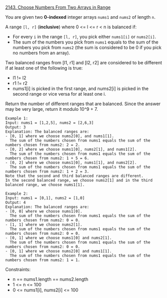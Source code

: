[2143. Choose Numbers From Two Arrays in Range](https://leetcode.com/problems/choose-numbers-from-two-arrays-in-range)

You are given two **0-indexed** integer arrays `nums1` and `nums2` of length `n`.

A range `[l, r]` (**inclusive**) where 0 <= l <= r < n is balanced if:

- For every `i` in the range `[l, r]`, you pick either `nums1[i]` or `nums2[i]`.
- The sum of the numbers you pick from `nums1` equals to the sum of the numbers you pick from `nums2` (the sum is considered to be 0 if you pick no numbers from an array).

Two balanced ranges from [l1, r1] and [l2, r2] are considered to be different if at least one of the following is true:

- l1 != l2
- r1 != r2
- nums1[i] is picked in the first range, and nums2[i] is picked in the second range or vice versa for at least one i.

Return the number of different ranges that are balanced. Since the answer may be very large, return it modulo 10^9 + 7.

```
Example 1:
Input: nums1 = [1,2,5], nums2 = [2,6,3]
Output: 3
Explanation: The balanced ranges are:
- [0, 1] where we choose nums2[0], and nums1[1].
  The sum of the numbers chosen from nums1 equals the sum of the numbers chosen from nums2: 2 = 2.
- [0, 2] where we choose nums1[0], nums2[1], and nums1[2].
  The sum of the numbers chosen from nums1 equals the sum of the numbers chosen from nums2: 1 + 5 = 6.
- [0, 2] where we choose nums1[0], nums1[1], and nums2[2].
  The sum of the numbers chosen from nums1 equals the sum of the numbers chosen from nums2: 1 + 2 = 3.
Note that the second and third balanced ranges are different.
In the second balanced range, we choose nums2[1] and in the third balanced range, we choose nums1[1].

Example 2:
Input: nums1 = [0,1], nums2 = [1,0]
Output: 4
Explanation: The balanced ranges are:
- [0, 0] where we choose nums1[0].
  The sum of the numbers chosen from nums1 equals the sum of the numbers chosen from nums2: 0 = 0.
- [1, 1] where we choose nums2[1].
  The sum of the numbers chosen from nums1 equals the sum of the numbers chosen from nums2: 0 = 0.
- [0, 1] where we choose nums1[0] and nums2[1].
  The sum of the numbers chosen from nums1 equals the sum of the numbers chosen from nums2: 0 = 0.
- [0, 1] where we choose nums2[0] and nums1[1].
  The sum of the numbers chosen from nums1 equals the sum of the numbers chosen from nums2: 1 = 1.
```

Constraints:

- n == nums1.length == nums2.length
- 1 <= n <= 100
- 0 <= nums1[i], nums2[i] <= 100


